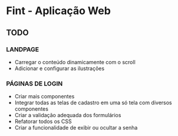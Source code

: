 # Fint - Aplicação Web

## TODO

### LANDPAGE

- Carregar o conteúdo dinamicamente com o scroll
- Adicionar e configurar as ilustrações

### PÁGINAS DE LOGIN

- Criar mais componentes
- Integrar todas as telas de cadastro em uma só tela com diversos componentes
- Criar a validação adequada dos formulários
- Refatorar todos os CSS
- Criar a funcionalidade de exibir ou ocultar a senha